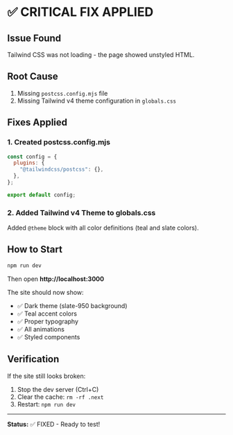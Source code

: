 # ✅ CRITICAL FIX APPLIED

## Issue Found
Tailwind CSS was not loading - the page showed unstyled HTML.

## Root Cause
1. Missing `postcss.config.mjs` file
2. Missing Tailwind v4 theme configuration in `globals.css`

## Fixes Applied

### 1. Created postcss.config.mjs
```javascript
const config = {
  plugins: {
    "@tailwindcss/postcss": {},
  },
};

export default config;
```

### 2. Added Tailwind v4 Theme to globals.css
Added `@theme` block with all color definitions (teal and slate colors).

## How to Start

```bash
npm run dev
```

Then open **http://localhost:3000**

The site should now show:
- ✅ Dark theme (slate-950 background)
- ✅ Teal accent colors
- ✅ Proper typography
- ✅ All animations
- ✅ Styled components

## Verification

If the site still looks broken:
1. Stop the dev server (Ctrl+C)
2. Clear the cache: `rm -rf .next`
3. Restart: `npm run dev`

---

**Status:** ✅ FIXED - Ready to test!
